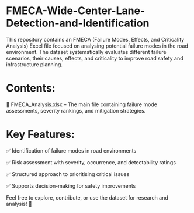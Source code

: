 # FMECA-Wide-Center-Lane-Detection-and-Identification
This repository contains an FMECA (Failure Modes, Effects, and Criticality Analysis) Excel file focused on analysing potential failure modes in the road environment. The dataset systematically evaluates different failure scenarios, their causes, effects, and criticality to improve road safety and infrastructure planning.

# Contents:

📂 FMECA_Analysis.xlsx – The main file containing failure mode assessments, severity rankings, and mitigation strategies.

# Key Features:

✅ Identification of failure modes in road environments

✅ Risk assessment with severity, occurrence, and detectability ratings

✅ Structured approach to prioritising critical issues

✅ Supports decision-making for safety improvements


Feel free to explore, contribute, or use the dataset for research and analysis! 🚀
